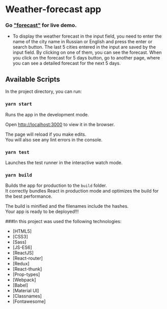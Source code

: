 # Weather-forecast app
### Go **["forecast"](https://weather-forecasts-app.netlify.app/)** for live demo.

* To display the weather forecast in the input field, you need to enter the name of the city name in Russian or English and press the enter or search button.
The last 5 cities entered in the input are saved by the input field. By clicking on one of them, you can see the forecast.
When you click on the forecast for 5 days button, go to another page, where you can see a detailed forecast for the next 5 days.

## Available Scripts

In the project directory, you can run:

### `yarn start`

Runs the app in the development mode.<br />

Open [http://localhost:3000](http://localhost:3000) to view it in the browser.

The page will reload if you make edits.<br />
You will also see any lint errors in the console.

### `yarn test`
Launches the test runner in the interactive watch mode.<br />

### `yarn build`
Builds the app for production to the `build` folder.<br />
It correctly bundles React in production mode and optimizes the build for the best performance.

The build is minified and the filenames include the hashes.<br />
Your app is ready to be deployed!!!

###In this project was used the following technologies:

- [HTML5]
- [CSS3]
- [Sass]
- [JS-ES6]
- [ReactJS]
- [React-router]
- [Redux]
- [React-thunk]
- [Prop-types]
- [Webpack]
- [Babel]
- [Material UI]
- [Classnames]
- [Fontawesome]
